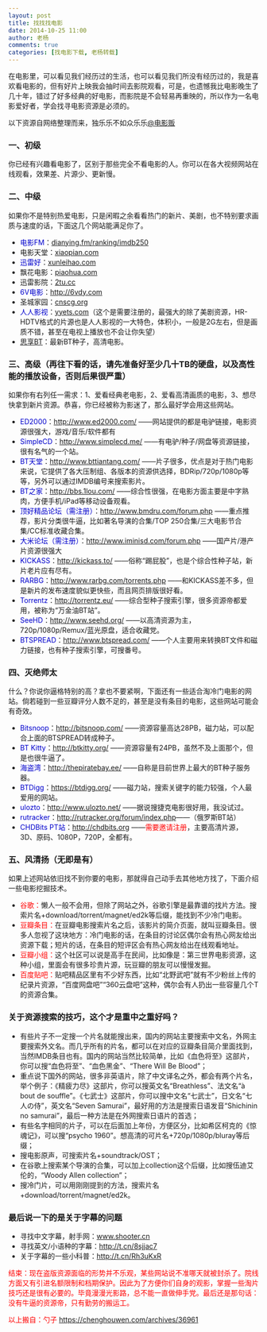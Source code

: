 ```yaml
---
layout: post
title: 找找找电影
date: 2014-10-25 11:00
author: 老杨
comments: true
categories: [找电影下载, 老杨转载]
---
```

在电影里，可以看见我们经历过的生活，也可以看见我们所没有经历过的，我是喜欢看电影的，但有好片上映我会抽时间去影院观看，可是，也遗憾我比电影晚生了几十年，错过了好多经典的好电影，而影院是不会轻易再重映的，所以作为一名电影爱好者，学会找寻电影资源是必须的。

<!--more-->

以下资源自网络整理而来，独乐乐不如众乐乐<a href="http://weibo.com/n/%E7%94%B5%E5%BD%B1%E8%B4%A9" target="_blank">@电影贩</a>

<h3>一、初级</h3>
你已经有兴趣看电影了，区别于那些完全不看电影的人。你可以在各大视频网站在线观看，效果差、片源少、更新慢。

<h3>二、中级</h3>
如果你不是特别热爱电影，只是闲暇之余看看热门的新片、美剧，也不特别要求画质与速度的话，下面这几个网站能满足你了。
<ul>
	<li><span style="color: #0000cd;">电影FM</span>：<a href="http://dianying.fm/ranking/imdb250" target="_blank">dianying.fm/ranking/imdb250</a></li>
	<li>电影天堂：<a href="http://www.xiaopian.com/" target="_blank">xiaopian.com</a></li>
	<li><span style="color: #0000cd;">迅雷好</span>：<a href="http://xunleihao.com/" target="_blank">xunleihao.com</a></li>
	<li>飘花电影：<a href="http://www.piaohua.com/" target="_blank">piaohua.com</a></li>
	<li>迅雷影院：<a href="http://www.2tu.cc/" target="_blank">2tu.cc</a></li>
	<li><span style="color: #0000cd;">6V电影</span>：<a href="http://www.6vdy.com/" target="_blank">http://6vdy.com</a></li>
	<li>圣城家园：<a href="http://www.cnscg.org/" target="_blank">cnscg.org</a></li>
	<li><span style="color: #0000cd;">人人影视</span>：<a href="http://www.yyets.com/" target="_blank">yyets.com</a>（这个是需要注册的，最强大的除了美剧资源，HR-HDTV格式的片源也是人人影视的一大特色，体积小，一般是2G左右，但是画质不错，甚至在电视上播放也不会让你失望）</li>
	<li><a href="http://www.vvtor.com/" target="_blank">思享BT</a>：最新BT种子，高清电影。</li>
</ul>

<h3>三、高级（再往下看的话，请先准备好至少几十TB的硬盘，以及高性能的播放设备，否则后果很严重）</h3>

如果你有右列任一需求：1、爱看经典老电影，2、爱看高清画质的电影，3、想尽快拿到新片资源。恭喜，你已经被称为影迷了，那么最好学会用这些网站。

<ul>
	<li><span style="color: #0000cd;">ED2000</span>：<a href="http://www.ed2000.com/" target="_blank">http://www.ed2000.com/</a>
——网站提供的都是电驴链接，电影资源很强大，游戏/音乐/软件都有</li>
	<li><span style="color: #0000cd;">SimpleCD</span>：<a href="http://www.simplecd.me/" target="_blank">http://www.simplecd.me/</a>
——有电驴/种子/网盘等资源链接，很有名气的一个站。</li>
	<li><span style="color: #0000cd;">BT天堂</span>：<a href="http://www.bttiantang.com/" target="_blank">http://www.bttiantang.com/</a>
——片子很多，优点是对于热门电影来说，它提供了各大压制组、各版本的资源供选择，BDRip/720p/1080p等等，另外可以通过IMDB编号来搜索影片。</li>
	<li><span style="color: #0000cd;">BT之家</span>：<a href="http://bbs.1lou.com/" target="_blank">http://bbs.1lou.com/</a>
——综合性很强，在电影方面主要是中字熟肉，方便手机/iPad等移动设备观看。</li>
	<li><span style="color: #0000cd;">顶好精品论坛（需注册）</span>：<a href="http://www.bmdru.com/forum.php" target="_blank">http://www.bmdru.com/forum.php</a>
——重点推荐，影片分类很牛逼，比如著名导演的合集/TOP 250合集/三大电影节合集/CC标准收藏合集。</li>
	<li><span style="color: #0000cd;">大米论坛（需注册）</span>：<a href="http://www.iminisd.com/forum.php" target="_blank">http://www.iminisd.com/forum.php</a>
——国产片/港产片资源很强大</li>
	<li><span style="color: #0000cd;">KICKASS</span>：<a href="http://kickass.to/" target="_blank">http://kickass.to/</a>
——俗称“踢屁股”，也是个综合性种子站，新片老片应有尽有。</li>
	<li><span style="color: #0000cd;">RARBG</span>：<a href="http://www.rarbg.com/torrents.php" target="_blank">http://www.rarbg.com/torrents.php</a>
——和KICKASS差不多，但是新片的发布速度貌似更快些，而且网页排版很好看。</li>
	<li><span style="color: #0000cd;">Torrentz</span>：<a href="http://torrentz.eu/" target="_blank">http://torrentz.eu/</a>
——综合型种子搜索引擎，很多资源帝都爱用，被称为“万金油BT站”。</li>
	<li><span style="color: #0000cd;">SeeHD</span>：<a href="http://www.seehd.org/" target="_blank">http://www.seehd.org/</a>
——以高清资源为主，720p/1080p/Remux/蓝光原盘，适合收藏党。</li>
	<li><span style="color: #0000cd;">BTSPREAD</span>：<a href="http://www.btspread.com/" target="_blank">http://www.btspread.com/</a>
——个人主要用来转换BT文件和磁力链接，也有种子搜索引擎，可搜番号。</li>
</ul>

<h3>四、灭绝师太</h3>
什么？你说你逼格特别的高？拿也不要紧啊，下面还有一些适合淘冷门电影的网站。倘若碰到一些豆瓣评分人数不足的，甚至是没有条目的电影，这些网站可能会有奇效。

<ul>
	<li><span style="color: #0000cd;">Bitsnoop</span>：<a href="http://bitsnoop.com/" target="_blank">http://bitsnoop.com/</a>
——资源容量高达28PB，磁力站，可以配合上面的BTSPREAD转成种子。</li>
	<li><span style="color: #0000cd;">BT Kitty</span>：<a href="http://btkitty.org/" target="_blank">http://btkitty.org/</a>
——资源容量有24PB，虽然不及上面那个，但是也很牛逼了。</li>
	<li><span style="color: #0000cd;">海盗湾</span>：<a href="http://thepiratebay.ee/" target="_blank">http://thepiratebay.ee/</a>
——自称是目前世界上最大的BT种子服务器。</li>
	<li><span style="color: #0000cd;">BTDigg</span>：<a href="https://btdigg.org/" target="_blank">https://btdigg.org/</a>
——磁力站，搜索关键字的能力较强，个人最爱用的网站。</li>
	<li><span style="color: #0000cd;">ulozto</span>：<a href="http://www.ulozto.net/" target="_blank">http://www.ulozto.net/</a>
——据说搜捷克电影很好用，我没试过。</li>
	<li><span style="color: #0000cd;">rutracker</span>：<a href="http://rutracker.org/forum/index.php" target="_blank">http://rutracker.org/forum/index.php</a>——（俄罗斯BT站）</li>
	<li><span style="color: #0000cd;">CHDBits PT站</span>：<a href="http://chdbits.org" target="_blank">http://chdbits.org</a>
——<span style="color: #ff0000;">需要邀请注册</span>，主要高清片源，3D、原码、1080P，720P，全都有。</li>
</ul>

<h3>五、风清扬（无即是有）</h3>
如果上述网站依旧找不到你要的电影，那就得自己动手去其他地方找了，下面介绍一些电影挖掘技术。

<ul>
	<li><span style="color: #ff0000;">谷歌：</span>懒人一般不会用，但除了网站之外，谷歌引擎是最靠谱的找片方法。搜索片名+download/torrent/magnet/ed2k等后缀，能找到不少冷门电影。</li>
	<li><span style="color: #ff0000;">豆瓣条目：</span>在豆瓣电影搜索片名之后，该影片的简介页面，就叫豆瓣条目。很多人忽视了这块地方：冷门电影的话，在条目的讨论区偶尔会有热心网友给出资源下载；短片的话，在条目的短评区会有热心网友给出在线观看地址。</li>
	<li><span style="color: #ff0000;">豆瓣小组：</span>这个社区可以说是高手在民间，比如像是：第三世界电影资源，这种小组，里面会有很多珍贵片源，玩豆瓣的朋友可以慢慢发掘。</li>
	<li><span style="color: #ff0000;">百度贴吧：</span>贴吧精品区里有不少好东西，比如“北野武吧”就有不少粉丝上传的纪录片资源，“百度网盘吧”“360云盘吧”这种，偶尔会有人扔出一些容量几个T的资源合集。</li>
</ul>

<h3>关于资源搜索的技巧，这个才是重中之重好吗？</h3>

<ul>
	<li>有些片子不一定搜一个片名就能搜出来，国内的网站主要搜索中文名，外网主要搜索外文名。而几乎所有的片名，都可以在对应的豆瓣条目简介里面找到，当然IMDB条目也有。国内的网站当然比较简单，比如《血色将至》这部片，你可以搜“血色将至”、“血色黑金”、“There Will Be Blood”；</li>
	<li>重点说下国外的网站，很多非英语片，除了中文译名之外，都会有两个片名，举个例子：《精疲力尽》这部片，你可以搜英文名“Breathless”、法文名“à bout de souffle”。《七武士》这部片，你可以搜中文名“七武士”，日文名“七人の侍”，英文名“Seven Samurai”，最好用的方法是搜索日语发音“Shichinin no samurai”，最后一种方法是在外网搜索日语片的首选；</li>
	<li>有些名字相同的片子，可以在后面加上年份，方便区分，比如希区柯克的《惊魂记》，可以搜“psycho 1960”。想高清的可片名+720p/1080p/bluray等后缀；</li>
	<li>搜电影原声，可搜索片名+soundtrack/OST；</li>
	<li>在谷歌上搜索某个导演的合集，可以加上collection这个后缀，比如搜伍迪艾伦的，“Woody Allen collection”；</li>
	<li>搜冷门片，可以用刚刚提到的方法，搜索片名+download/torrent/magnet/ed2k。</li>
</ul>

<h3>最后说一下的是关于字幕的问题</h3>
<ul>
	<li>寻找中文字幕，射手网：<a href="http://www.shooter.cn" target="_blank">www.shooter.cn</a></li>
	<li>寻找英文/小语种的字幕：<a href="http://t.cn/8sjjac7" target="_blank">http://t.cn/8sjjac7</a></li>
	<li>关于字幕的一些小科普：<a href="http://t.cn/Rh3uKxR" target="_blank">http://t.cn/Rh3uKxR</a></li>
</ul>

<span style="color: #ff0000;">结束：现在盗版资源面临的形势并不乐观，某些网站说不准哪天就被封杀了。院线方面又有引进名额限制和档期保护。因此为了方便你们自身的观影，掌握一些淘片技巧还是很有必要的。毕竟漫漫光影路，总不能一直做伸手党。最后还是那句话：没有牛逼的资源帝，只有勤劳的搬运工。</span>

<span style="color: #ff0000;">以上搬自：勺子 <a href="https://chenghouwen.com/archives/36961" target="_blank">https://chenghouwen.com/archives/36961</a></span>

